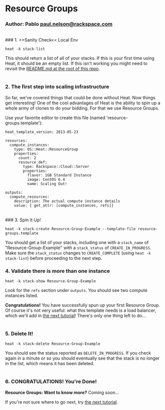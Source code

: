 # Resource Groups
### Author: Pablo <paul.nelson@rackspace.com>
</br>
### 1. >>Sanity Check<< Local Env

```shell
heat -k stack-list
```

This should return a list of all of your stacks. If this is your first time using Heat, it should be an empty list. If this isn't working you might need to revisit the [README.md at the root of this repo](/).
</br>
</br>
### 2. The first step into scaling infrastructure

So far, we've covered things that could be done without Heat. Now things get interesting! One of the cool advantages of Heat is the ability to spin up a whole army of clones to do your bidding. For that we use Resource Groups.

Use your favorite editor to create this file (named 'resource-groups.template'):

```shell
heat_template_version: 2013-05-23

resources:
  compute_instances:
    type: OS::Heat::ResourceGroup
    properties:
      count: 2
      resource_def:
        type: Rackspace::Cloud::Server
        properties:
          flavor: 1GB Standard Instance
          image: CentOS 6.4
          name: Scaling Out!

outputs:
  compute_resources:
    description: The actual compute instance details
    value: { get_attr: [compute_instances, refs]}
```
</br>
### 3. Spin It Up!

```shell
heat -k stack-create Resource-Group-Example --template-file resource-groups.template
```

You should get a list of your stacks, including one with a `stack_name` of "Resource-Group-Example" with a `stack_status` of `CREATE_IN_PROGRESS`. Make sure the `stack_status` changes to `CREATE_COMPLETE` (using `heat -k stack-list`) before proceeding to the next step.
</br>
### 4. Validate there is more than one instance

```shell
heat -k stack-show Resource-Group-Example
```

Look for the `refs` section under `outputs`. You should see two compute instances listed.

__Congratulations!__ You have successfully spun up your first Resource Group. Of course it's not very useful: what this template needs is a load balancer, which we'll add in [the next tutorial](/200.A-Real-Stack)! There's only one thing left to do...
</br>
</br>
### 5. Delete It!

```shell
heat -k stack-delete Resource-Group-Example
```

You should see the status reported as `DELETE_IN_PROGRESS`. If you check again in a minute or so you should eventually see that the stack is no longer in the list, which means it has been deleted.
</br>
</br>
### 6. CONGRATULATIONS! You're Done!

__Resource Groups: Want to know more?__ Coming soon...

If you're not sure where to go next, try [the next tutorial](/200.A-Real-Stack).
